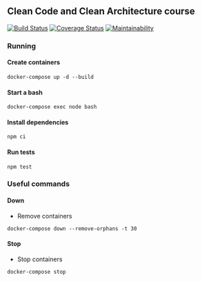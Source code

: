 ## Clean Code and Clean Architecture course

[![Build Status](https://travis-ci.com/rafaph/clean-architecture-branas-course.svg?branch=master)](https://travis-ci.com/rafaph/clean-architecture-branas-course)
[![Coverage Status](https://coveralls.io/repos/github/rafaph/clean-architecture-branas-course/badge.svg?branch=master)](https://coveralls.io/github/rafaph/clean-architecture-branas-course?branch=master)
[![Maintainability](https://api.codeclimate.com/v1/badges/c89ca516c5f49327c3af/maintainability)](https://codeclimate.com/github/rafaph/clean-architecture-branas-course/maintainability)

### Running

#### Create containers
`docker-compose up -d --build`

#### Start a bash
`docker-compose exec node bash`

#### Install dependencies
`npm ci`

#### Run tests
`npm test`

### Useful commands

#### Down
- Remove containers

`docker-compose down --remove-orphans -t 30`

#### Stop
- Stop containers

`docker-compose stop`
